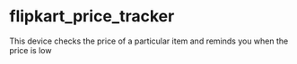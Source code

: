 # flipkart_price_tracker
This device  checks the price of a particular item and reminds you when the price is low

